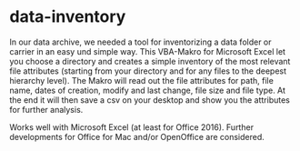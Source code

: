 # data-inventory
In our data archive, we needed a tool for inventorizing a data folder or carrier in an easy und simple way. This VBA-Makro for Microsoft Excel let you choose a directory and creates a simple inventory of the most relevant file attributes (starting from your directory and for any files to the deepest hierarchy level). The Makro will read out the file attributes for path, file name, dates of creation, modify and last change, file size and file type. At the end it will then save a csv on your desktop and show you the attributes for further analysis.

Works well with Microsoft Excel (at least for Office 2016). Further developments for Office for Mac and/or OpenOffice are considered.
